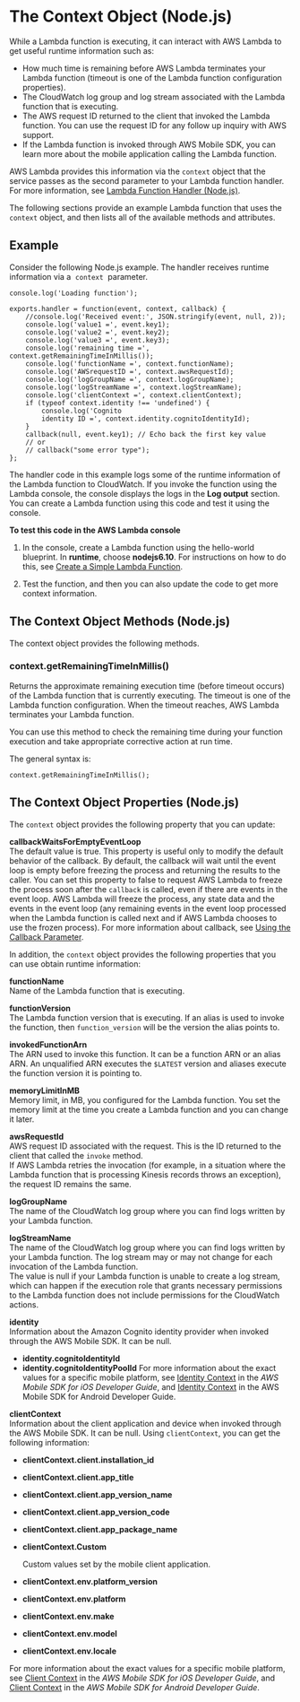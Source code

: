 # The Context Object \(Node\.js\)<a name="nodejs-prog-model-context"></a>

While a Lambda function is executing, it can interact with AWS Lambda to get useful runtime information such as:
+ How much time is remaining before AWS Lambda terminates your Lambda function \(timeout is one of the Lambda function configuration properties\)\.
+ The CloudWatch log group and log stream associated with the Lambda function that is executing\.
+ The AWS request ID returned to the client that invoked the Lambda function\. You can use the request ID for any follow up inquiry with AWS support\.
+ If the Lambda function is invoked through AWS Mobile SDK, you can learn more about the mobile application calling the Lambda function\.

AWS Lambda provides this information via the `context` object that the service passes as the second parameter to your Lambda function handler\. For more information, see [Lambda Function Handler \(Node\.js\)](nodejs-prog-model-handler.md)\.

 The following sections provide an example Lambda function that uses the `context` object, and then lists all of the available methods and attributes\. 

## Example<a name="nodejs-prog-model-context-example"></a>

Consider the following Node\.js example\. The handler receives runtime information via a  `context`  parameter\. 

```
console.log('Loading function');

exports.handler = function(event, context, callback) {
    //console.log('Received event:', JSON.stringify(event, null, 2));
    console.log('value1 =', event.key1);
    console.log('value2 =', event.key2);
    console.log('value3 =', event.key3);
    console.log('remaining time =', context.getRemainingTimeInMillis());
    console.log('functionName =', context.functionName);
    console.log('AWSrequestID =', context.awsRequestId);
    console.log('logGroupName =', context.logGroupName);
    console.log('logStreamName =', context.logStreamName);
    console.log('clientContext =', context.clientContext);
    if (typeof context.identity !== 'undefined') {
        console.log('Cognito
        identity ID =', context.identity.cognitoIdentityId);
    }    
    callback(null, event.key1); // Echo back the first key value
    // or
    // callback("some error type"); 
};
```

The handler code in this example logs some of the runtime information of the Lambda function to CloudWatch\. If you invoke the function using the Lambda console, the console displays the logs in the **Log output** section\. You can create a Lambda function using this code and test it using the console\.

**To test this code in the AWS Lambda console**

1. In the console, create a Lambda function using the hello\-world blueprint\. In **runtime**, choose **nodejs6\.10**\. For instructions on how to do this, see [Create a Simple Lambda Function](get-started-create-function.md)\. 

1. Test the function, and then you can also update the code to get more context information\.

## The Context Object Methods \(Node\.js\)<a name="nodejs-prog-model-context-methods"></a>

The context object provides the following methods\. 

### context\.getRemainingTimeInMillis\(\)<a name="nodejs-prog-model-context-methods-getRemainingTimeInMillis-nodejs"></a>

Returns the approximate remaining execution time \(before timeout occurs\) of the Lambda function that is currently executing\. The timeout is one of the Lambda function configuration\. When the timeout reaches, AWS Lambda terminates your Lambda function\. 

You can use this method to check the remaining time during your function execution and take appropriate corrective action at run time\.

The general syntax is:

```
context.getRemainingTimeInMillis();
```

## The Context Object Properties \(Node\.js\)<a name="nodejs-prog-model-context-properties"></a>

The `context` object provides the following property that you can update:

**callbackWaitsForEmptyEventLoop**  
The default value is true\. This property is useful only to modify the default behavior of the callback\. By default, the callback will wait until the event loop is empty before freezing the process and returning the results to the caller\. You can set this property to false to request AWS Lambda to freeze the process soon after the `callback` is called, even if there are events in the event loop\. AWS Lambda will freeze the process, any state data and the events in the event loop \(any remaining events in the event loop processed when the Lambda function is called next and if AWS Lambda chooses to use the frozen process\)\. For more information about callback, see [Using the Callback Parameter](nodejs-prog-model-handler.md#nodejs-prog-model-handler-callback)\.

In addition, the `context` object provides the following properties that you can use obtain runtime information:

**functionName**  
Name of the Lambda function that is executing\.

**functionVersion**  
The Lambda function version that is executing\. If an alias is used to invoke the function, then `function_version` will be the version the alias points to\.

**invokedFunctionArn**  
The ARN used to invoke this function\. It can be a function ARN or an alias ARN\. An unqualified ARN executes the `$LATEST` version and aliases execute the function version it is pointing to\. 

**memoryLimitInMB**  
Memory limit, in MB, you configured for the Lambda function\. You set the memory limit at the time you create a Lambda function and you can change it later\.

**awsRequestId**  
AWS request ID associated with the request\. This is the ID returned to the client that called the `invoke` method\.   
If AWS Lambda retries the invocation \(for example, in a situation where the Lambda function that is processing Kinesis records throws an exception\), the request ID remains the same\.

**logGroupName**  
The name of the CloudWatch log group where you can find logs written by your Lambda function\.

**logStreamName**  
 The name of the CloudWatch log group where you can find logs written by your Lambda function\. The log stream may or may not change for each invocation of the Lambda function\.  
The value is null if your Lambda function is unable to create a log stream, which can happen if the execution role that grants necessary permissions to the Lambda function does not include permissions for the CloudWatch actions\.

**identity**  
Information about the Amazon Cognito identity provider when invoked through the AWS Mobile SDK\. It can be null\.  
+ **identity\.cognitoIdentityId**
+ **identity\.cognitoIdentityPoolId**
For more information about the exact values for a specific mobile platform, see [Identity Context](http://docs.aws.amazon.com/mobile/sdkforios/developerguide/lambda.html#identitycontext) in the *AWS Mobile SDK for iOS Developer Guide*, and [Identity Context](http://docs.aws.amazon.com/mobile/sdkforandroid/developerguide/lambda.html#identity-context) in the AWS Mobile SDK for Android Developer Guide\.

**clientContext**  
Information about the client application and device when invoked through the AWS Mobile SDK\. It can be null\. Using `clientContext`, you can get the following information:  
+ **clientContext\.client\.installation\_id**
+ **clientContext\.client\.app\_title**
+ **clientContext\.client\.app\_version\_name**
+ **clientContext\.client\.app\_version\_code**
+ **clientContext\.client\.app\_package\_name**
+ **clientContext\.Custom**

  Custom values set by the mobile client application\.
+ **clientContext\.env\.platform\_version**
+ **clientContext\.env\.platform**
+ **clientContext\.env\.make**
+ **clientContext\.env\.model**
+ **clientContext\.env\.locale**

For more information about the exact values for a specific mobile platform, see [Client Context](http://docs.aws.amazon.com/mobile/sdkforios/developerguide/lambda.html#clientcontext) in the *AWS Mobile SDK for iOS Developer Guide*, and [Client Context](http://docs.aws.amazon.com/mobile/sdkforandroid/developerguide/lambda.html#client-context) in the *AWS Mobile SDK for Android Developer Guide*\.
